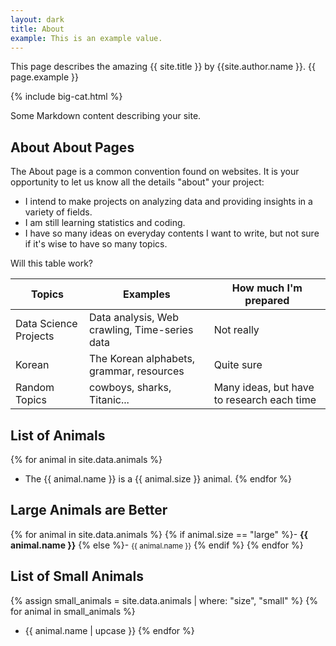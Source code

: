 ```yaml
---
layout: dark 
title: About
example: This is an example value. 
---
```


This page describes the amazing {{ site.title }} by {{site.author.name }}.
{{ page.example }}

{% include big-cat.html %}

Some Markdown content describing your site.

## About About Pages

The About page is a common convention found on websites.
It is your opportunity to let us know all the details "about" your project:

- I intend to make projects on analyzing data and providing insights in a variety of fields.
- I am still learning statistics and coding. 
- I have so many ideas on everyday contents I want to write, but not sure if it's wise to have so many topics. 

Will this table work? 

| Topics | Examples | How much I'm prepared |
| --- | --- | --- |
| Data Science Projects | Data analysis, Web crawling, Time-series data | Not really |
| Korean | The Korean alphabets, grammar, resources | Quite sure |
| Random Topics | cowboys, sharks, Titanic... | Many ideas, but have to research each time |

## List of Animals

{% for animal in site.data.animals %}
- The {{ animal.name }} is a {{ animal.size }} animal.
{% endfor %}

## Large Animals are Better

{% for animal in site.data.animals %}
{% if animal.size == "large" %}- <strong style="color: {{ animal.color }};">{{ animal.name }}</strong>
{% else %}- <small>{{ animal.name }}</small>
{% endif %}
{% endfor %}

## List of Small Animals

{% assign small_animals = site.data.animals | where: "size", "small" %}
{% for animal in small_animals %}
- {{ animal.name | upcase }}
{% endfor %}
